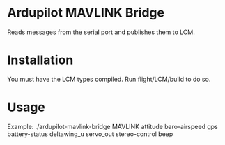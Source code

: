 Ardupilot MAVLINK Bridge
========================

Reads messages from the serial port and publishes them to LCM.


Installation
============
You must have the LCM types compiled.  Run flight/LCM/build to do so.


Usage
=====
Example:
    ./ardupilot-mavlink-bridge MAVLINK attitude baro-airspeed gps battery-status deltawing_u servo_out stereo-control beep
